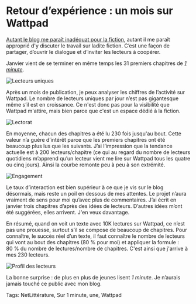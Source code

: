 # Retour d’expérience : un mois sur Wattpad

[Autant le blog me paraît inadéquat pour la fiction](http://blog.tcrouzet.com/2015/02/01/le-blog-nest-pas-un-espace-litteraire/), autant il me paraît approprié d'y discuter le travail sur ladite fiction. C’est une façon de partager, d’ouvrir le dialogue et d’inviter les lecteurs à coopérer.<span id="more-39243"></span>

Janvier vient de se terminer en même temps les 31 premiers chapitres de [*1 minute*](http://blog.tcrouzet.com/une-minute/).

![Lecteurs uniques](http://blog.tcrouzet.comhttps://tcrouzet.com/images_tc/2015/02/wattpad-01-1.png)

Après un mois de publication, je peux analyser les chiffres de l’activité sur Wattpad. Le nombre de lecteurs uniques par jour n’est pas gigantesque même s’il est en croissance. Ce n'est donc pas pour la visibilité que Wattpad m'attire, mais bien parce que c'est un espace dédié à la fiction.

![Lectorat](http://blog.tcrouzet.comhttps://tcrouzet.com/images_tc/2015/02/wattpad-01-9.png)

En moyenne, chacun des chapitres a été lu 230 fois jusqu'au bout. Cette valeur n’a guère d’intérêt parce que les premiers chapitres ont été beaucoup plus lus que les suivants. J’ai l’impression que la tendance actuelle est à 200 lecteurs/chapitre (ce qui au regard du nombre de lecteurs quotidiens m’apprend qu’un lecteur vient me lire sur Wattpad tous les quatre ou cinq jours). Ainsi la courbe remonte peu à peu à son extrémité.

![Engagement](http://blog.tcrouzet.comhttps://tcrouzet.com/images_tc/2015/02/wattpad-01-8.png)

Le taux d’interaction est bien supérieur à ce que je vis sur le blog désormais, mais reste un poil en dessous de mes attentes. Le projet n’aura vraiment de sens pour moi qu’avec plus de commentaires. J’ai écrit en janvier trois chapitres d’après des idées de lecteurs. D’autres idées m’ont été suggérées, elles arrivent. J'en veux davantage.

En résumé, quand on voit un texte avec 10K lectures sur Wattpad, ce n’est pas une prouesse, surtout s’il se compose de beaucoup de chapitres. Pour connaître, le succès réel d’un texte, il faut connaître le nombre de lecteurs qui vont au bout des chapitres (80 % pour moi) et appliquer la formule : 80 % du nombre de lectures/nombre de chapitres. C'est ainsi que j'arrive à mes 230 lecteurs.

![Profil des lecteurs](http://blog.tcrouzet.comhttps://tcrouzet.com/images_tc/2015/02/wattpad-01-5.png)

La bonne surprise : de plus en plus de jeunes lisent *1 minute*. Je n’aurais jamais touché ce public avec mon blog.

Tags: NetLittérature, Sur 1 minute, une, Wattpad